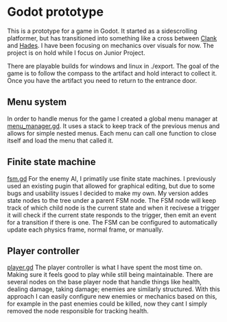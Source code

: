 # Godot prototype
This is a prototype for a game in Godot.
It started as a sidescrolling platformer, but has transitioned into something like a cross between [Clank](https://www.direwolfdigital.com/clank/) and [Hades](https://www.supergiantgames.com/games/hades/).
I have been focusing on mechanics over visuals for now. The project is on hold while I focus on Junior Project.

There are playable builds for windows and linux in ./export. The goal of the game is to follow the compass to the artifact and hold interact to collect it. Once you have the artifact you need to return to the entrance door.

## Menu system
In order to handle menus for the game I created a global menu manager at [menu_manager.gd](./scenes/UI/menu_manager.gd).
It uses a stack to keep track of the previous menus and allows for simple nested menus. Each menu can call one function to close itself and load the menu that called it.

## Finite state machine
[fsm.gd](./addons/gfsm/fsm.gd)
For the enemy AI, I primatily use finite state machines. I previously used an existing pugin that allowed for graphical editing, but due to some bugs and usability issues I decided to make my own.
My version addes state nodes to the tree under a parent FSM node. The FSM node will keep track of which child node is the current state and when it recivese a trigger it will check if the current state responds to the trigger, then emit an event for a transition if there is one.
The FSM can be configured to automatically update each physics frame, normal frame, or manually.

## Player controller
[player.gd](./scenes/player/player.gd)
The player controller is what I have spent the most time on. Making sure it feels good to play while still being maintainable. There are several nodes on the base player node that handle things like health, dealing damage, taking damage; enemies are similarly structured. With this approach I can easily configure new enemies or mechanics based on this, for example in the past enemies could be killed, now they cant I simply removed the node responsible for tracking health.
